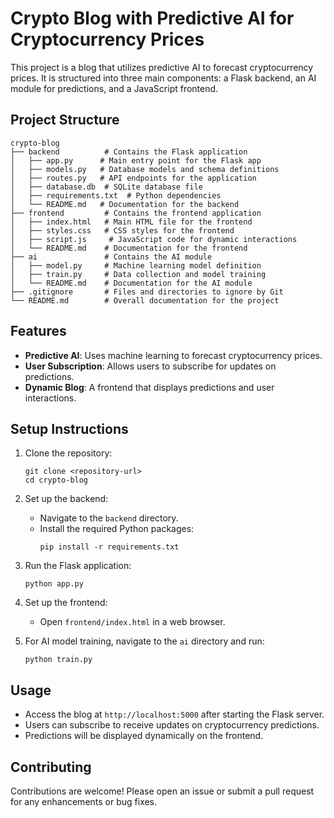 # Crypto Blog with Predictive AI for Cryptocurrency Prices

This project is a blog that utilizes predictive AI to forecast cryptocurrency prices. It is structured into three main components: a Flask backend, an AI module for predictions, and a JavaScript frontend.

## Project Structure

```
crypto-blog
├── backend          # Contains the Flask application
│   ├── app.py      # Main entry point for the Flask app
│   ├── models.py   # Database models and schema definitions
│   ├── routes.py   # API endpoints for the application
│   ├── database.db  # SQLite database file
│   ├── requirements.txt  # Python dependencies
│   └── README.md   # Documentation for the backend
├── frontend         # Contains the frontend application
│   ├── index.html   # Main HTML file for the frontend
│   ├── styles.css   # CSS styles for the frontend
│   ├── script.js     # JavaScript code for dynamic interactions
│   └── README.md    # Documentation for the frontend
├── ai               # Contains the AI module
│   ├── model.py     # Machine learning model definition
│   ├── train.py     # Data collection and model training
│   └── README.md    # Documentation for the AI module
├── .gitignore       # Files and directories to ignore by Git
└── README.md        # Overall documentation for the project
```

## Features

- **Predictive AI**: Uses machine learning to forecast cryptocurrency prices.
- **User Subscription**: Allows users to subscribe for updates on predictions.
- **Dynamic Blog**: A frontend that displays predictions and user interactions.

## Setup Instructions

1. Clone the repository:
   ```
   git clone <repository-url>
   cd crypto-blog
   ```

2. Set up the backend:
   - Navigate to the `backend` directory.
   - Install the required Python packages:
     ```
     pip install -r requirements.txt
     ```

3. Run the Flask application:
   ```
   python app.py
   ```

4. Set up the frontend:
   - Open `frontend/index.html` in a web browser.

5. For AI model training, navigate to the `ai` directory and run:
   ```
   python train.py
   ```

## Usage

- Access the blog at `http://localhost:5000` after starting the Flask server.
- Users can subscribe to receive updates on cryptocurrency predictions.
- Predictions will be displayed dynamically on the frontend.

## Contributing

Contributions are welcome! Please open an issue or submit a pull request for any enhancements or bug fixes.